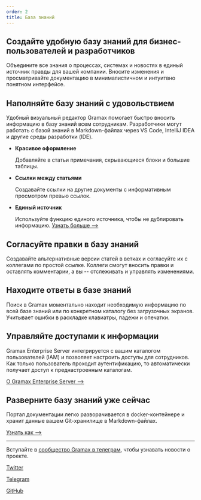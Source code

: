 ```yaml
---
order: 2
title: База знаний
---
```


## Создайте удобную базу знаний для бизнес-пользователей и разработчиков

Объедините все знания  о процессах, системах и новостях в единый источник правды для вашей компании. Вносите изменения и просматривайте документацию в минималистичном и интуитвно понятном интерфейсе.

## Наполняйте базу знаний с удовольствием

Удобный визуальный редактор Gramax помогает быстро вносить информацию в базу знаний всем сотрудникам. Разработчики могут работать с базой знаний в Markdown-файлах через VS Code, IntelliJ IDEA и другие среды разработки (IDE).

-  **Красивое оформление**

   Добавляйте в статьи примечания, скрывающиеся блоки и большие таблицы.

-  **Ссылки между статьями**

   Создавайте ссылки на другие документы с информативным просмотром превью ссылок.

-  **Единый источник**

   Используйте функцию единого источника, чтобы не дублировать информацию. [Узнать больше -->](https://gram.ax/resources/docs/key-functions/snippets)

## Согласуйте правки в базу знаний

Создавайте альтернативные версии статей в ветках и согласуйте их с коллегами по простой ссылке. Коллеги смогут вносить правки и оставлять комментарии, а вы -- отслеживать и управлять изменениями.

## Находите ответы в базе знаний

Поиск в Gramax  моментально находит необходимую информацию по всей базе знаний или по конкретном каталогу без  загрузочных экранов. Учитывает ошибки в раскладке клавиатры, падежи и опечатки.

## Управляйте доступами к информации

Gramax Enterprise Server интегрируется с вашим каталогом пользователей (IAM) и позволяет настроить доступы для сотрудников. Как только пользователь проходит аутентификацию, то автоматически получает доступ к преднастроенным каталогам.

[О Gramax Enterprise Server -->](./../dlya-biznesa)

## Разверните базу знаний уже сейчас

Портал документации легко разворачивается в docker-контейнере и хранит данные вашем Git-хранилище в Markdown-файлах.

[Узнать как -->](https://gram.ax/resources/docs/quick-start)

---

Вступайте в [сообщество Gramax в телеграм](https://t.me/gramax_chat), чтобы узнавать новости о проекте.

[Twitter](https://twitter.com/gram_ax)

[Telegram](https://t.me/gramax_chat)

[GitHub](https://github.com/Gram-ax/gramax)